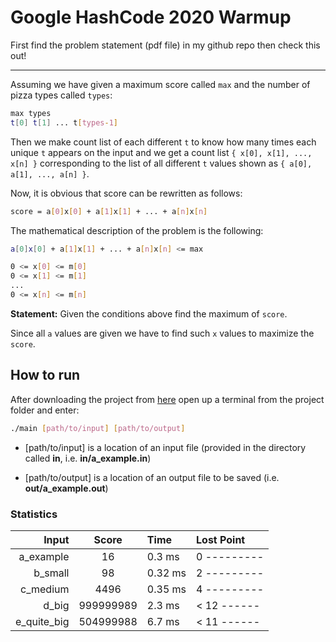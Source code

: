# Google HashCode 2020 Warmup

First find the problem statement (pdf file) in my github repo then check this out!

<hr >

Assuming we have given a maximum score called `max` and the number of pizza types called `types`:

```bash
max types
t[0] t[1] ... t[types-1]
```

Then we make count list of each different `t` to know how many times each unique `t` appears on the input and we get a count list `{ x[0], x[1], ..., x[n] }` corresponding to the list of all different `t` values shown as `{ a[0], a[1], ..., a[n] }`.

Now, it is obvious that score can be rewritten as follows:

```bash
score = a[0]x[0] + a[1]x[1] + ... + a[n]x[n]
```

The mathematical description of the problem is the following:

```bash
a[0]x[0] + a[1]x[1] + ... + a[n]x[n] <= max

0 <= x[0] <= m[0]
0 <= x[1] <= m[1]
...
0 <= x[n] <= m[n]
```

**Statement:** Given the conditions above find the maximum of `score`.

Since all `a` values are given we have to find such `x` values to maximize the `score`.

## How to run

After downloading the project from [here](#) open up a terminal from the project folder and enter:

```bash
./main [path/to/input] [path/to/output]
```

- [path/to/input] is a location of an input file (provided in the directory called **in**, i.e. **in/a_example.in**)

- [path/to/output] is a location of an output file to be saved (i.e. **out/a_example.out**)

### Statistics

|    Input   |   Score   |  Time  | Lost Point |
|-----------:|:---------:|:-------|:-----------|
|a_example   | 16        | 0.3 ms | 0 ---------|
|b_small     | 98        | 0.32 ms| 2 ---------|
|c_medium    | 4496      | 0.35 ms| 4 ---------|
|d_big       | 999999989 | 2.3 ms | < 12 ------|
|e_quite_big | 504999988 | 6.7 ms | < 11 ------|
